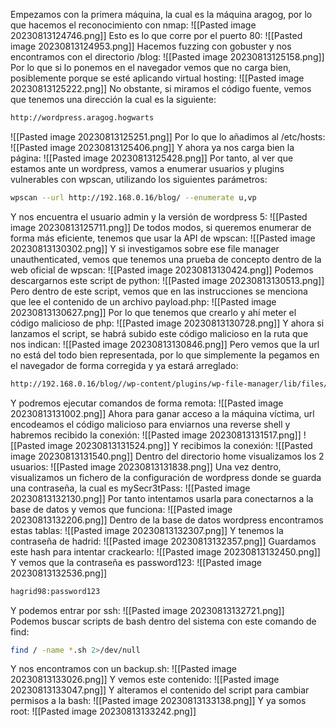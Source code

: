 Empezamos con la primera máquina, la cual es la máquina aragog, por lo que hacemos el reconocimiento con nmap:
![[Pasted image 20230813124746.png]]
Esto es lo que corre por el puerto 80:
![[Pasted image 20230813124953.png]]
Hacemos fuzzing con gobuster y nos encontramos con el directorio /blog:
![[Pasted image 20230813125158.png]]
Por lo que si lo ponemos en el navegador vemos que no carga bien, posiblemente porque se esté aplicando virtual hosting:
![[Pasted image 20230813125222.png]]
No obstante, si miramos el código fuente, vemos que tenemos una dirección la cual es la siguiente:
```bash
http://wordpress.aragog.hogwarts
```
![[Pasted image 20230813125251.png]]
Por lo que lo añadimos al /etc/hosts:
![[Pasted image 20230813125406.png]]
Y ahora ya nos carga bien la página:
![[Pasted image 20230813125428.png]]
Por tanto, al ver que estamos ante un wordpress, vamos a enumerar usuarios y plugins vulnerables con wpscan, utilizando los siguientes parámetros:
```bash
wpscan --url http://192.168.0.16/blog/ --enumerate u,vp
```
Y nos encuentra el usuario admin y la versión de wordpress 5:
![[Pasted image 20230813125711.png]]
De todos modos, si queremos enumerar de forma más eficiente, tenemos que usar la API de wpscan:
![[Pasted image 20230813130302.png]]
Y si investigamos sobre ese file manager unauthenticated, vemos que tenemos una prueba de concepto dentro de la web oficial de wpscan:
![[Pasted image 20230813130424.png]]
Podemos descargarnos este script de python:
![[Pasted image 20230813130513.png]]
Pero dentro de este script, vemos que en las instrucciones se menciona que lee el contenido de un archivo payload.php:
![[Pasted image 20230813130627.png]]
Por lo que tenemos que crearlo y ahí meter el código malicioso de php:
![[Pasted image 20230813130728.png]]
Y ahora si lanzamos el script, se habrá subido este código malicioso en la ruta que nos indican:
![[Pasted image 20230813130846.png]]
Pero vemos que la url no está del todo bien representada, por lo que simplemente la pegamos en el navegador de forma corregida y ya estará arreglado:
```bash
http://192.168.0.16/blog//wp-content/plugins/wp-file-manager/lib/files/payload.php?cmd=whoami
```
Y podremos ejecutar comandos de forma remota:
![[Pasted image 20230813131002.png]]
Ahora para ganar acceso a la máquina víctima, url encodeamos el código malicioso para enviarnos una reverse shell y habremos recibido la conexión:
![[Pasted image 20230813131517.png]]
![[Pasted image 20230813131524.png]]
Y recibimos la conexión:
![[Pasted image 20230813131540.png]]
Dentro del directorio home visualizamos los 2 usuarios:
![[Pasted image 20230813131838.png]]
Una vez dentro, visualizamos un fichero de la configuración de wordpress donde se guarda una contraseña, la cual es mySecr3tPass:
![[Pasted image 20230813132130.png]]
Por tanto intentamos usarla para conectarnos a la base de datos y vemos que funciona:
![[Pasted image 20230813132206.png]]
Dentro de la base de datos wordpress encontramos estas tablas:
![[Pasted image 20230813132307.png]]
Y tenemos la contraseña de hadrid:
![[Pasted image 20230813132357.png]]
Guardamos este hash para intentar crackearlo:
![[Pasted image 20230813132450.png]]
Y vemos que la contraseña es password123:
![[Pasted image 20230813132536.png]]
```bash
hagrid98:password123
```
Y podemos entrar por ssh:
![[Pasted image 20230813132721.png]]
Podemos buscar scripts de bash dentro del sistema con este comando de find:
```bash
find / -name *.sh 2>/dev/null
```
Y nos encontramos con un backup.sh:
![[Pasted image 20230813133026.png]]
Y vemos este contenido:
![[Pasted image 20230813133047.png]]
Y alteramos el contenido del script para cambiar permisos a la bash:
![[Pasted image 20230813133138.png]]
Y ya somos root:
![[Pasted image 20230813133242.png]]
